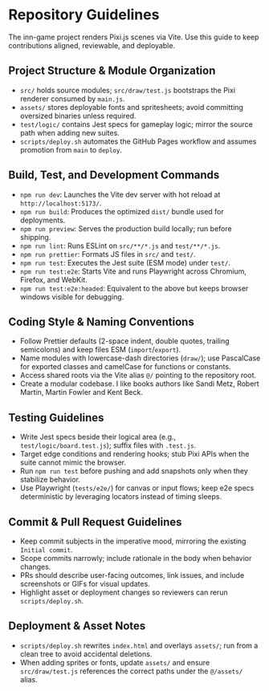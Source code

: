 # Repository Guidelines

The inn-game project renders Pixi.js scenes via Vite. Use this guide to keep contributions aligned, reviewable, and deployable.

## Project Structure & Module Organization
- `src/` holds source modules; `src/draw/test.js` bootstraps the Pixi renderer consumed by `main.js`.
- `assets/` stores deployable fonts and spritesheets; avoid committing oversized binaries unless required.
- `test/logic/` contains Jest specs for gameplay logic; mirror the source path when adding new suites.
- `scripts/deploy.sh` automates the GitHub Pages workflow and assumes promotion from `main` to `deploy`.

## Build, Test, and Development Commands
- `npm run dev`: Launches the Vite dev server with hot reload at `http://localhost:5173/`.
- `npm run build`: Produces the optimized `dist/` bundle used for deployments.
- `npm run preview`: Serves the production build locally; run before shipping.
- `npm run lint`: Runs ESLint on `src/**/*.js` and `test/**/*.js`.
- `npm run prettier`: Formats JS files in `src/` and `test/`.
- `npm run test`: Executes the Jest suite (ESM mode) under `test/`.
- `npm run test:e2e`: Starts Vite and runs Playwright across Chromium, Firefox, and WebKit.
- `npm run test:e2e:headed`: Equivalent to the above but keeps browser windows visible for debugging.

## Coding Style & Naming Conventions
- Follow Prettier defaults (2-space indent, double quotes, trailing semicolons) and keep files ESM (`import`/`export`).
- Name modules with lowercase-dash directories (`draw/`); use PascalCase for exported classes and camelCase for functions or constants.
- Access shared roots via the Vite alias `@/` pointing to the repository root.
- Create a modular codebase.  I like books authors like Sandi Metz, Robert Martin, Martin Fowler and Kent Beck.

## Testing Guidelines
- Write Jest specs beside their logical area (e.g., `test/logic/board.test.js`); suffix files with `.test.js`.
- Target edge conditions and rendering hooks; stub Pixi APIs when the suite cannot mimic the browser.
- Run `npm run test` before pushing and add snapshots only when they stabilize behavior.
- Use Playwright (`tests/e2e/`) for canvas or input flows; keep e2e specs deterministic by leveraging locators instead of timing sleeps.

## Commit & Pull Request Guidelines
- Keep commit subjects in the imperative mood, mirroring the existing `Initial commit`.
- Scope commits narrowly; include rationale in the body when behavior changes.
- PRs should describe user-facing outcomes, link issues, and include screenshots or GIFs for visual updates.
- Highlight asset or deployment changes so reviewers can rerun `scripts/deploy.sh`.

## Deployment & Asset Notes
- `scripts/deploy.sh` rewrites `index.html` and overlays `assets/`; run from a clean tree to avoid accidental deletions.
- When adding sprites or fonts, update `assets/` and ensure `src/draw/test.js` references the correct paths under the `@/assets/` alias.
